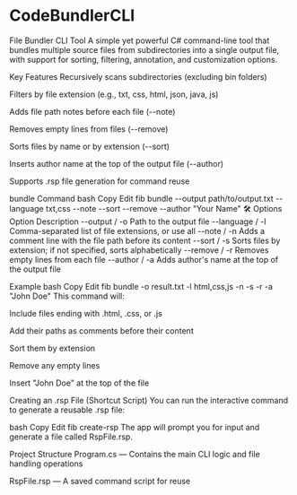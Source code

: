 # CodeBundlerCLI

File Bundler CLI Tool
A simple yet powerful C# command-line tool that bundles multiple source files from subdirectories into a single output file, with support for sorting, filtering, annotation, and customization options.

 Key Features
 Recursively scans subdirectories (excluding bin folders)

 Filters by file extension (e.g., txt, css, html, json, java, js)

 Adds file path notes before each file (--note)

 Removes empty lines from files (--remove)

 Sorts files by name or by extension (--sort)

 Inserts author name at the top of the output file (--author)

 Supports .rsp file generation for command reuse

 bundle Command
bash
Copy
Edit
fib bundle --output path/to/output.txt --language txt,css --note --sort --remove --author "Your Name"
🛠 Options
Option	Description
--output / -o	Path to the output file
--language / -l	Comma-separated list of file extensions, or use all
--note / -n	Adds a comment line with the file path before its content
--sort / -s	Sorts files by extension; if not specified, sorts alphabetically
--remove / -r	Removes empty lines from each file
--author / -a	Adds author's name at the top of the output file

 Example
bash
Copy
Edit
fib bundle -o result.txt -l html,css,js -n -s -r -a "John Doe"
This command will:

Include files ending with .html, .css, or .js

Add their paths as comments before their content

Sort them by extension

Remove any empty lines

Insert "John Doe" at the top of the file

 Creating an .rsp File (Shortcut Script)
You can run the interactive command to generate a reusable .rsp file:

bash
Copy
Edit
fib create-rsp
The app will prompt you for input and generate a file called RspFile.rsp.

 Project Structure
Program.cs — Contains the main CLI logic and file handling operations

RspFile.rsp — A saved command script for reuse

